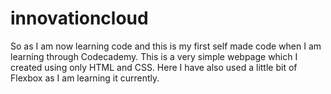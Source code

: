 # innovationcloud

So as I am now learning code and this is my first self made code when I am learning through Codecademy. This is a very simple webpage which I created using only HTML and CSS. Here I have also used a little bit of Flexbox as I am learning it currently.
